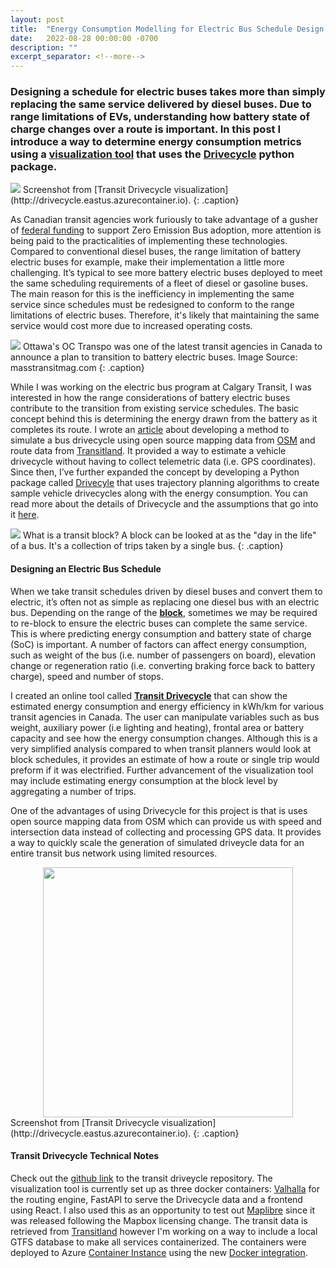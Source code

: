 ```yaml
---
layout: post
title:  "Energy Consumption Modelling for Electric Bus Schedule Design "
date:   2022-08-28 00:00:00 -0700
description: ""
excerpt_separator: <!--more-->
---
```


### Designing a schedule for electric buses takes more than simply replacing the same service delivered by diesel buses. Due to range limitations of EVs, understanding how battery state of charge changes over a route is important. In this post I introduce a way to determine energy consumption metrics using a <a href="http://drivecycle.eastus.azurecontainer.io" target="_blank">visualization tool</a> that uses the <a href="https://github.com/smohiudd/drivecycle" target="_blank">Drivecycle</a> python package.
<!--more-->

<style>
.caption {
  font-size: 13px;
  font-style: italic;
  margin-top:0px;
  text-align: left;
}

.references {
  font-size: 12px;
}

.side-bar{
  width: 98%;
  background-color: #c1d6f7;
  padding: 10px;
  margin: 15px 0 15px 0;
      font-size:15px;
    line-height: 18px;
    color: #2e2d2d;
}

.side-bar-heading{
  font-size:12px;
  font-weight: bold;
  line-height: 1.6;
}

@media screen and (min-width: 600px) {
  .side-bar{
    float: right;
    width: 50%;
    background-color: #c1d6f7;
    padding: 20px;
    font-size:15px;
    line-height: 18px;
    color: #2e2d2d;
    margin: 15px 0 15px 15px;
  }
}

.center {
  display: block;
  margin-left: auto;
  margin-right: auto;
}

</style>


<img src="{{site.baseurl}}/assets/img/drivecycle.gif">
Screenshot from [Transit Drivecycle visualization](http://drivecycle.eastus.azurecontainer.io).
{: .caption}

As Canadian transit agencies work furiously to take advantage of a gusher of [federal funding](https://www.infrastructure.gc.ca/zero-emissions-trans-zero-emissions/index-eng.html) to support Zero Emission Bus adoption, more attention is being paid to the practicalities of implementing these technologies. Compared to conventional diesel buses, the range limitation of battery electric buses for example, make their implementation a little more challenging. It’s typical to see more battery electric buses deployed to meet the same scheduling requirements of a fleet of diesel or gasoline buses. The main reason for this is the inefficiency in implementing the same service since schedules must be redesigned to conform to the range limitations of electric buses. Therefore, it's likely that maintaining the same service would cost more due to increased operating costs. 

![](https://img.masstransitmag.com/files/base/cygnus/mass/image/2021/11/16x9/OCTranspo_batteryelectricbus_OCTranspo.61a43c506a9e9.png?auto=format,compress&w=1050&h=590&fit=clip)
Ottawa's OC Transpo was one of the latest transit agencies in Canada to announce a plan to transition to battery electric buses. Image Source: masstransitmag.com
{: .caption}

<!-- <div class="side-bar">
  <span class="">TRANSIT SCHEDULING TERMINOLOGY</span>

  Route: A group of trips that are displayed to riders as a single service
  
  Trip: A sequence of two or more stops occuring at a specific time
  
  Block: A collection of trips
  
</div> -->

While I was working on the electric bus program at Calgary Transit, I was interested in how the range considerations of battery electric buses contribute to the transition from existing service schedules. The basic concept behind this is determining the energy drawn from the battery as it completes its route. I wrote an [article](https://saadiqm.com/2020/12/19/transit-drivecycle.html) about developing a method to simulate a bus drivecycle using open source mapping data from [OSM](https://en.wikipedia.org/wiki/OpenStreetMap) and route data from [Transitland](https://www.transit.land). It provided a way to estimate a vehicle drivecycle without having to collect telemetric data (i.e. GPS coordinates). Since then, I’ve further expanded the concept by developing a Python package called [Drivecyle](https://github.com/smohiudd/drivecycle) that uses trajectory planning algorithms to create sample vehicle drivecycles along with the energy consumption. You can read more about the details of Drivecycle and the assumptions that go into it [here](https://saadiqm.com/2022/07/03/battery-energy-model.html).

<img src="{{site.baseurl}}/assets/img/bus_blocks.png">
What is a transit block? A block can be looked at as the "day in the life" of a bus. It's a collection of trips taken by a single bus.
{: .caption}

<h4>Designing an Electric Bus Schedule</h4>

When we take transit schedules driven by diesel buses and convert them to electric, it’s often not as simple as replacing one diesel bus with an electric bus. Depending on the range of the [**block**](https://en.wikipedia.org/wiki/Blocking_(transport)), sometimes we may be required to re-block to ensure the electric buses can complete the same service. This is where predicting energy consumption and battery state of charge (SoC) is important. A number of factors can affect energy consumption, such as weight of the bus (i.e. number of passengers on board), elevation change or regeneration ratio (i.e. converting braking force back to battery charge), speed and number of stops. 

I created an online tool called [**Transit Drivecycle**](http://drivecycle.eastus.azurecontainer.io) that can show the estimated energy consumption and energy efficiency in kWh/km for various transit agencies in Canada. The user can manipulate variables such as bus weight, auxiliary power (i.e lighting and heating), frontal area or battery capacity and see how the energy consumption changes. Although this is a very simplified analysis compared to when transit planners would look at block schedules, it provides an estimate of how a route or single trip would preform if it was electrified. Further advancement of the visualization tool may include estimating energy consumption at the block level by aggregating a number of trips.

One of the advantages of using Drivecycle for this project is that is uses open source mapping data from OSM which can provide us with speed and intersection data instead of collecting and processing GPS data. It provides a way to quickly scale the generation of simulated driveycle data for an entire transit bus network using limited resources. 

<!-- <div class="side-bar" markdown="1">
  <h5>TRANSIT DRIVECYCLE TECHNICAL NOTES</h5>

  
  
</div> -->

<img width="400" class="center" src="{{site.baseurl}}/assets/img/transit-drivecycle-screenshot.png">
Screenshot from [Transit Drivecycle visualization](http://drivecycle.eastus.azurecontainer.io).
{: .caption}

<h4>Transit Drivecycle Technical Notes</h4>

Check out the [github link](https://github.com/smohiudd/transit-drivecycle) to the transit driveycle repository. The visualization tool is currently set up as three docker containers: [Valhalla](https://valhalla.readthedocs.io/en/latest/) for the routing engine, FastAPI to serve the Drivecycle data and a frontend using React. I also used this as an opportunity to test out [Maplibre](https://maplibre.org) since it was released following the Mapbox licensing change. The transit data is retrieved from [Transitland](https://www.transit.land) however I'm working on a way to include a local GTFS database to make all services containerized. The containers were deployed to Azure [Container Instance](https://docs.microsoft.com/en-us/azure/container-instances/) using the new [Docker integration](https://docs.docker.com/cloud/aci-integration/).